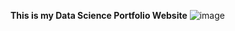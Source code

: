 **This is my Data Science Portfolio Website**
![image](https://user-images.githubusercontent.com/91697032/144334944-538b28c3-ffd9-488d-b716-2e418dd9d5bd.png)
